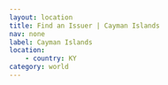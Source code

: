 ```yaml
---
layout: location
title: Find an Issuer | Cayman Islands
nav: none
label: Cayman Islands
location:
    - country: KY
category: world
---
```

